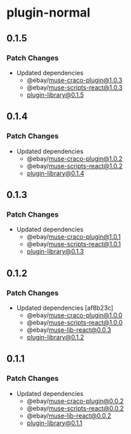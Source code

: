 # plugin-normal

## 0.1.5

### Patch Changes

- Updated dependencies
  - @ebay/muse-craco-plugin@1.0.3
  - @ebay/muse-scripts-react@1.0.3
  - plugin-library@0.1.5

## 0.1.4

### Patch Changes

- Updated dependencies
  - @ebay/muse-craco-plugin@1.0.2
  - @ebay/muse-scripts-react@1.0.2
  - plugin-library@0.1.4

## 0.1.3

### Patch Changes

- Updated dependencies
  - @ebay/muse-craco-plugin@1.0.1
  - @ebay/muse-scripts-react@1.0.1
  - plugin-library@0.1.3

## 0.1.2

### Patch Changes

- Updated dependencies [af8b23c]
  - @ebay/muse-craco-plugin@1.0.0
  - @ebay/muse-scripts-react@1.0.0
  - @ebay/muse-lib-react@0.0.3
  - plugin-library@0.1.2

## 0.1.1

### Patch Changes

- Updated dependencies
  - @ebay/muse-craco-plugin@0.0.2
  - @ebay/muse-scripts-react@0.0.2
  - @ebay/muse-lib-react@0.0.2
  - plugin-library@0.1.1
